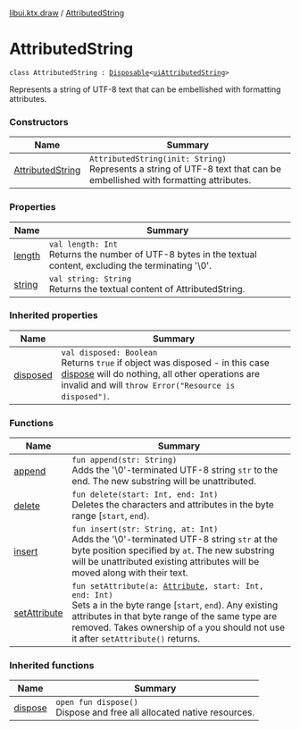 [libui.ktx.draw](../README.md) / [AttributedString](README.md)

# AttributedString

`class AttributedString : `[`Disposable`](../../libui.ktx/-disposable/README.md)`<`[`uiAttributedString`](../../libui/ui-attributed-string.md)`>`

Represents a string of UTF-8 text that can be embellished with formatting attributes.

### Constructors

| Name | Summary |
|---|---|
| [AttributedString](-attributed-string.md) | `AttributedString(init: String)`<br>Represents a string of UTF-8 text that can be embellished with formatting attributes. |

### Properties

| Name | Summary |
|---|---|
| [length](length.md) | `val length: Int`<br>Returns the number of UTF-8 bytes in the textual content, excluding the terminating '\\0'. |
| [string](string.md) | `val string: String`<br>Returns the textual content of AttributedString. |

### Inherited properties

| Name | Summary |
|---|---|
| [disposed](../../libui.ktx/-disposable/disposed.md) | `val disposed: Boolean`<br>Returns `true` if object was disposed - in this case [dispose](../../libui.ktx/-disposable/dispose.md) will do nothing, all other operations are invalid and will `throw Error("Resource is disposed")`. |

### Functions

| Name | Summary |
|---|---|
| [append](append.md) | `fun append(str: String)`<br>Adds the '\\0'-terminated UTF-8 string `str` to the end. The new substring will be unattributed. |
| [delete](delete.md) | `fun delete(start: Int, end: Int)`<br>Deletes the characters and attributes in the byte range \[`start`, `end`). |
| [insert](insert.md) | `fun insert(str: String, at: Int)`<br>Adds the '\\0'-terminated UTF-8 string `str` at the byte position specified by `at`. The new substring will be unattributed existing attributes will be moved along with their text. |
| [setAttribute](set-attribute.md) | `fun setAttribute(a: `[`Attribute`](../-attribute/README.md)`, start: Int, end: Int)`<br>Sets a in the byte range \[`start`, `end`). Any existing attributes in that byte range of the same type are removed. Takes ownership of `a` you should not use it after `setAttribute()` returns. |

### Inherited functions

| Name | Summary |
|---|---|
| [dispose](../../libui.ktx/-disposable/dispose.md) | `open fun dispose()`<br>Dispose and free all allocated native resources. |
